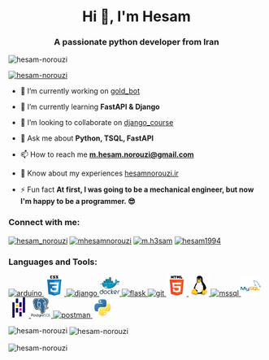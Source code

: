 <h1 align="center">Hi 👋, I'm Hesam</h1>
<h3 align="center">A passionate python developer from Iran</h3>

<p align="left"> <img src="https://komarev.com/ghpvc/?username=hesam-norouzi&label=Profile%20views&color=0e75b6&style=flat" alt="hesam-norouzi" /> </p>

<p align="left"> <a href="https://github.com/ryo-ma/github-profile-trophy"><img src="https://github-profile-trophy.vercel.app/?username=hesam-norouzi" alt="hesam-norouzi" /></a> </p>

- 🔭 I’m currently working on [gold_bot](https://github.com/Hesam-Norouzi/gold_bot)

- 🌱 I’m currently learning **FastAPI & Django**

- 👯 I’m looking to collaborate on [django_course](https://github.com/peymanhr/django-course)

- 💬 Ask me about **Python, TSQL, FastAPI**

- 📫 How to reach me **m.hesam.norouzi@gmail.com**

- 📄 Know about my experiences [hesamnorouzi.ir](hesamnorouzi.ir)

- ⚡ Fun fact **At first, I was going to be a mechanical engineer, but now I'm happy to be a programmer. 😎**

<h3 align="left">Connect with me:</h3>
<p align="left">
<a href="https://dev.to/hesam_norouzi" target="blank"><img align="center" src="https://raw.githubusercontent.com/rahuldkjain/github-profile-readme-generator/master/src/images/icons/Social/devto.svg" alt="hesam_norouzi" height="30" width="40" /></a>
<a href="https://kaggle.com/mhesamnorouzi" target="blank"><img align="center" src="https://raw.githubusercontent.com/rahuldkjain/github-profile-readme-generator/master/src/images/icons/Social/kaggle.svg" alt="mhesamnorouzi" height="30" width="40" /></a>
<a href="https://instagram.com/m.h3sam" target="blank"><img align="center" src="https://raw.githubusercontent.com/rahuldkjain/github-profile-readme-generator/master/src/images/icons/Social/instagram.svg" alt="m.h3sam" height="30" width="40" /></a>
<a href="https://www.leetcode.com/hesam1994" target="blank"><img align="center" src="https://raw.githubusercontent.com/rahuldkjain/github-profile-readme-generator/master/src/images/icons/Social/leet-code.svg" alt="hesam1994" height="30" width="40" /></a>
</p>

<h3 align="left">Languages and Tools:</h3>
<p align="left"> <a href="https://www.arduino.cc/" target="_blank" rel="noreferrer"> <img src="https://cdn.worldvectorlogo.com/logos/arduino-1.svg" alt="arduino" width="40" height="40"/> </a> <a href="https://www.w3schools.com/css/" target="_blank" rel="noreferrer"> <img src="https://raw.githubusercontent.com/devicons/devicon/master/icons/css3/css3-original-wordmark.svg" alt="css3" width="40" height="40"/> </a> <a href="https://www.djangoproject.com/" target="_blank" rel="noreferrer"> <img src="https://cdn.worldvectorlogo.com/logos/django.svg" alt="django" width="40" height="40"/> </a> <a href="https://www.docker.com/" target="_blank" rel="noreferrer"> <img src="https://raw.githubusercontent.com/devicons/devicon/master/icons/docker/docker-original-wordmark.svg" alt="docker" width="40" height="40"/> </a> <a href="https://flask.palletsprojects.com/" target="_blank" rel="noreferrer"> <img src="https://www.vectorlogo.zone/logos/pocoo_flask/pocoo_flask-icon.svg" alt="flask" width="40" height="40"/> </a> <a href="https://git-scm.com/" target="_blank" rel="noreferrer"> <img src="https://www.vectorlogo.zone/logos/git-scm/git-scm-icon.svg" alt="git" width="40" height="40"/> </a> <a href="https://www.w3.org/html/" target="_blank" rel="noreferrer"> <img src="https://raw.githubusercontent.com/devicons/devicon/master/icons/html5/html5-original-wordmark.svg" alt="html5" width="40" height="40"/> </a> <a href="https://www.linux.org/" target="_blank" rel="noreferrer"> <img src="https://raw.githubusercontent.com/devicons/devicon/master/icons/linux/linux-original.svg" alt="linux" width="40" height="40"/> </a> <a href="https://www.microsoft.com/en-us/sql-server" target="_blank" rel="noreferrer"> <img src="https://www.svgrepo.com/show/303229/microsoft-sql-server-logo.svg" alt="mssql" width="40" height="40"/> </a> <a href="https://www.mysql.com/" target="_blank" rel="noreferrer"> <img src="https://raw.githubusercontent.com/devicons/devicon/master/icons/mysql/mysql-original-wordmark.svg" alt="mysql" width="40" height="40"/> </a> <a href="https://pandas.pydata.org/" target="_blank" rel="noreferrer"> <img src="https://raw.githubusercontent.com/devicons/devicon/2ae2a900d2f041da66e950e4d48052658d850630/icons/pandas/pandas-original.svg" alt="pandas" width="40" height="40"/> </a> <a href="https://www.postgresql.org" target="_blank" rel="noreferrer"> <img src="https://raw.githubusercontent.com/devicons/devicon/master/icons/postgresql/postgresql-original-wordmark.svg" alt="postgresql" width="40" height="40"/> </a> <a href="https://postman.com" target="_blank" rel="noreferrer"> <img src="https://www.vectorlogo.zone/logos/getpostman/getpostman-icon.svg" alt="postman" width="40" height="40"/> </a> <a href="https://www.python.org" target="_blank" rel="noreferrer"> <img src="https://raw.githubusercontent.com/devicons/devicon/master/icons/python/python-original.svg" alt="python" width="40" height="40"/> </a> </p>

<p><img align="left" src="https://github-readme-stats.vercel.app/api/top-langs?username=hesam-norouzi&show_icons=true&locale=en&layout=compact" alt="hesam-norouzi" /></p>

<p>&nbsp;<img align="center" src="https://github-readme-stats.vercel.app/api?username=hesam-norouzi&show_icons=true&locale=en" alt="hesam-norouzi" /></p>

<p><img align="center" src="https://github-readme-streak-stats.herokuapp.com/?user=hesam-norouzi&" alt="hesam-norouzi" /></p>
